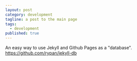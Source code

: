 ```yaml
---
layout: post
category: development
tagline: a post to the main page
tags:
  - development
published: true
---
```

An easy way to use Jekyll and Github Pages as a "database".
https://github.com/rypan/jekyll-db